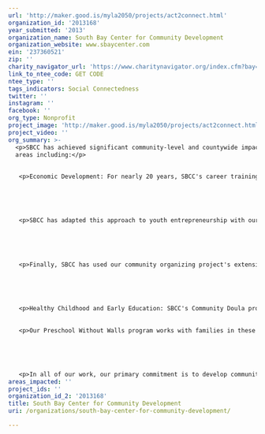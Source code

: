 ```yaml
---
url: 'http://maker.good.is/myla2050/projects/act2connect.html'
organization_id: '2013168'
year_submitted: '2013'
organization_name: South Bay Center for Community Development
organization_website: www.sbaycenter.com
ein: '237360521'
zip: ''
charity_navigator_url: 'https://www.charitynavigator.org/index.cfm?bay=search.profile&ein=237360521'
link_to_ntee_code: GET CODE
ntee_type: ''
tags_indicators: Social Connectedness
twitter: ''
instagram: ''
facebook: ''
org_type: Nonprofit
project_image: 'http://maker.good.is/myla2050/projects/act2connect.html'
project_video: ''
org_summary: >-
  <p>SBCC has achieved significant community-level and countywide impacts in
  areas including:</p>
   
   
   <p>Economic Development: For nearly 20 years, SBCC's career training and placement programs have opened up access to living-wage employment for residents of low-income communities. Over the past 5 or more years, these programs have provided training and placement assistance to more than 150 individuals per year in employment sectors including energy, renewables, digital arts and media, film and video production, and K-12 teaching. Placement rates exceed 75%, and 24-month community college completion and transfer rates have been as high as 90% (as compared to statewide, 6-year rates of less than 30%).</p>
   
   
   
   
   
   <p>SBCC has adapted this approach to youth entrepreneurship with our innovative Streetcraft LA project, which supports at-risk youth as they develop and market their own lines of apparel and accessories. Additional projects in community-based agriculture, food service, and neighborhood financial services are currently in development.</p>
   
   
   
   
   
   <p>Finally, SBCC has used our community organizing project's extensive reach into low-income, immigrant-dense communities to launch a highly successful Deferred Action initiative, placing young adults on the path toward legal residency and full participation in the legitimate economy.</p>
   
   
   
   
   
   <p>Healthy Childhood and Early Education: SBCC's Community Doula program mobilizes community advocates for women during pregnancy, birthing, and in the post-partum months. These doulas help new mothers navigate the medical system, form healthy attachments with their infants, promote good nutrition and breastfeeding, and engage from birth onwards in activities that support children's cognitive, social and emotional development. The program has proven effective at eliminating infant mortality, significantly increasing rates of breastfeeding, and significantly reducing numbers of low-weight births.</p>
   
   
   <p>Our Preschool Without Walls program works with families in these communities to address critical gaps in early learning and preschool resources. PWW brings early learning experiences to more than 500 parents and children in community institutions and locations that serve as learning and development resources. In homes and neighborhoods, parks, libraries, and community centers, the program engages parents and children in a shared early learning experience leading to improved child development and school readiness through supporting parents' role as their children's primary educators.</p>
   
   
   
   
   
   <p>In all of our work, our primary commitment is to develop community capacity to address education, economic development, and other issues in an ongoing way. Provision of high-quality direct services is necessary, but does not go far enough: what is needed is the growth of leadership and ownership within communities themselves to carry these initiatives forward on a self-sufficient, sustainable basis.</p>
areas_impacted: ''
project_ids: ''
organization_id_2: '2013168'
title: South Bay Center for Community Development
uri: /organizations/south-bay-center-for-community-development/

---
```

